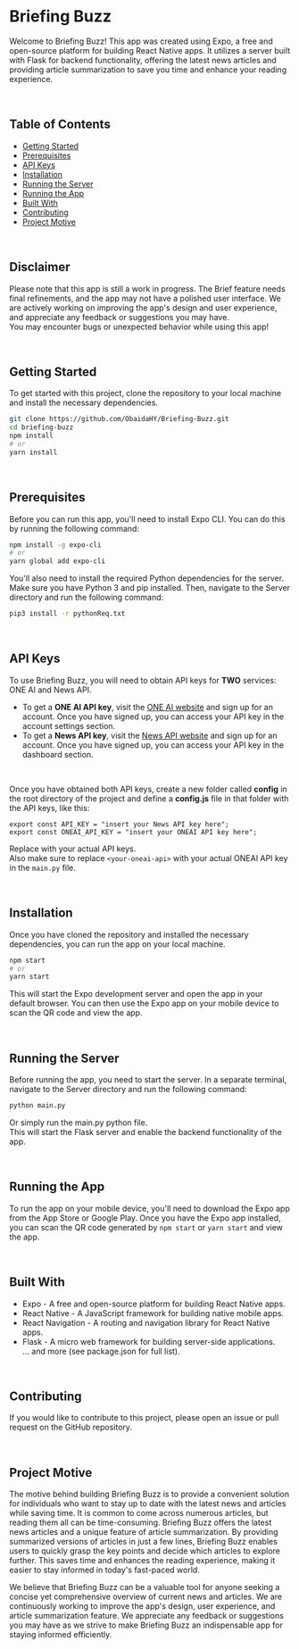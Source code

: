 # Briefing Buzz

Welcome to Briefing Buzz! This app was created using Expo, a free and open-source platform for building React Native apps. It utilizes a server built with Flask for backend functionality, offering the latest news articles and providing article summarization to save you time and enhance your reading experience.

<br />

## Table of Contents

- [Getting Started](#getting-started)
- [Prerequisites](#prerequisites)
- [API Keys](#api-keys)
- [Installation](#installation)
- [Running the Server](#running-the-server)
- [Running the App](#running-the-app)
- [Built With](#built-with)
- [Contributing](#contributing)
- [Project Motive](#project-motive)

<br />

## Disclaimer

Please note that this app is still a work in progress. The Brief feature needs final refinements, and the app may not have a polished user interface. We are actively working on improving the app's design and user experience, and appreciate any feedback or suggestions you may have.<br />
You may encounter bugs or unexpected behavior while using this app!

<br />

## Getting Started

To get started with this project, clone the repository to your local machine and install the necessary dependencies.<br />

```bash
git clone https://github.com/ObaidaHY/Briefing-Buzz.git
cd briefing-buzz
npm install
# or
yarn install
```

<br />

## Prerequisites

Before you can run this app, you'll need to install Expo CLI. You can do this by running the following command:<br />

```bash
npm install -g expo-cli
# or
yarn global add expo-cli
```

You'll also need to install the required Python dependencies for the server. Make sure you have Python 3 and pip installed. Then, navigate to the Server directory and run the following command:<br />

```bash
pip3 install -r pythonReq.txt
```

<br />

## API Keys

To use Briefing Buzz, you will need to obtain API keys for **TWO** services: ONE AI and News API.<br />

- To get a **ONE AI API key**, visit the [ONE AI website](https://oneai.com/) and sign up for an account. Once you have signed up, you can access your API key in the account settings section.<br />
- To get a **News API key**, visit the [News API website](https://newsapi.org/) and sign up for an account. Once you have signed up, you can access your API key in the dashboard section.<br />

<br />

Once you have obtained both API keys, create a new folder called **config** in the root directory of the project and define a **config.js** file in that folder with the API keys, like this:

```arduino
export const API_KEY = "insert your News API key here";
export const ONEAI_API_KEY = "insert your ONEAI API key here";
```

Replace with your actual API keys.
<br />
Also make sure to replace `<your-oneai-api>` with your actual ONEAI API key in the `main.py` file.

<br />

## Installation

Once you have cloned the repository and installed the necessary dependencies, you can run the app on your local machine.

```bash
npm start
# or
yarn start
```

This will start the Expo development server and open the app in your default browser. You can then use the Expo app on your mobile device to scan the QR code and view the app.

<br />

## Running the Server

Before running the app, you need to start the server. In a separate terminal, navigate to the Server directory and run the following command:

```bash
python main.py
```

Or simply run the main.py python file.<br />
This will start the Flask server and enable the backend functionality of the app.

<br />

## Running the App

To run the app on your mobile device, you'll need to download the Expo app from the App Store or Google Play. Once you have the Expo app installed, you can scan the QR code generated by `npm start` or `yarn start` and view the app.

<br />

## Built With

- Expo - A free and open-source platform for building React Native apps.<br />
- React Native - A JavaScript framework for building native mobile apps.<br />
- React Navigation - A routing and navigation library for React Native apps.<br />
- Flask - A micro web framework for building server-side applications.<br />
  ... and more (see package.json for full list).

<br />

## Contributing

If you would like to contribute to this project, please open an issue or pull request on the GitHub repository.

<br />

## Project Motive

The motive behind building Briefing Buzz is to provide a convenient solution for individuals who want to stay up to date with the latest news and articles while saving time. It is common to come across numerous articles, but reading them all can be time-consuming. Briefing Buzz offers the latest news articles and a unique feature of article summarization. By providing summarized versions of articles in just a few lines, Briefing Buzz enables users to quickly grasp the key points and decide which articles to explore further. This saves time and enhances the reading experience, making it easier to stay informed in today's fast-paced world.
<br />

We believe that Briefing Buzz can be a valuable tool for anyone seeking a concise yet comprehensive overview of current news and articles. We are continuously working to improve the app's design, user experience, and article summarization feature. We appreciate any feedback or suggestions you may have as we strive to make Briefing Buzz an indispensable app for staying informed efficiently.
